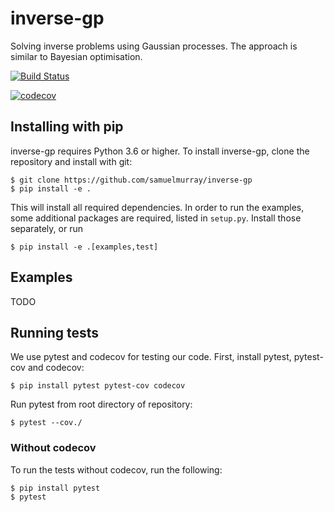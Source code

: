 # inverse-gp
Solving inverse problems using Gaussian processes. The approach is similar to Bayesian optimisation.

[![Build Status](https://travis-ci.com/samuelmurray/inverse-gp.svg?token=metTeQBqcky3teaepvwx&branch=master)](https://travis-ci.com/samuelmurray/inverse-gp)

[![codecov](https://codecov.io/gh/samuelmurray/inverse-gp/branch/master/graph/badge.svg?token=UCU63YXn80)](https://codecov.io/gh/samuelmurray/inverse-gp)

## Installing with pip
inverse-gp requires Python 3.6 or higher.
To install inverse-gp, clone the repository and install with git:

```
$ git clone https://github.com/samuelmurray/inverse-gp
$ pip install -e .
```

This will install all required dependencies. In order to run the examples, some additional packages are required, listed in `setup.py`. Install those separately, or run

```
$ pip install -e .[examples,test]
```

## Examples
TODO

## Running tests
We use pytest and codecov for testing our code. First, install pytest, pytest-cov and codecov: 

```
$ pip install pytest pytest-cov codecov
```

Run pytest from root directory of repository:

```
$ pytest --cov./
```

### Without codecov
To run the tests without codecov, run the following:

```
$ pip install pytest
$ pytest
```